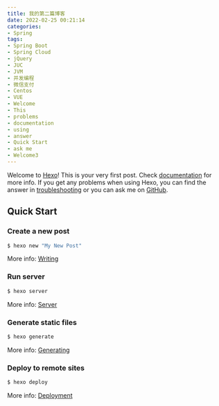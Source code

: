 ```yaml
---
title: 我的第二篇博客
date: 2022-02-25 00:21:14
categories:
- Spring
tags:
- Spring Boot
- Spring Cloud
- jQuery
- JUC
- JVM
- 并发编程
- 微信支付
- Centos
- VUE
- Welcome
- This
- problems 
- documentation
- using 
- answer
- Quick Start
- ask me
- Welcome3
---
```

Welcome to [Hexo](https://hexo.io/)! This is your very first post. Check [documentation](https://hexo.io/docs/) for more info. If you get any problems when using Hexo, you can find the answer in [troubleshooting](https://hexo.io/docs/troubleshooting.html) or you can ask me on [GitHub](https://github.com/hexojs/hexo/issues).

## Quick Start

### Create a new post

``` bash
$ hexo new "My New Post"
```

More info: [Writing](https://hexo.io/docs/writing.html)

### Run server

``` bash
$ hexo server
```

More info: [Server](https://hexo.io/docs/server.html)

### Generate static files

``` bash
$ hexo generate
```

More info: [Generating](https://hexo.io/docs/generating.html)

### Deploy to remote sites

``` bash
$ hexo deploy
```

More info: [Deployment](https://hexo.io/docs/one-command-deployment.html)
